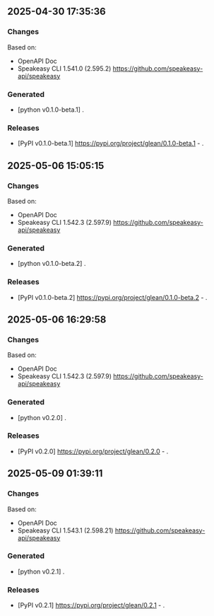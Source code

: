 

## 2025-04-30 17:35:36
### Changes
Based on:
- OpenAPI Doc  
- Speakeasy CLI 1.541.0 (2.595.2) https://github.com/speakeasy-api/speakeasy
### Generated
- [python v0.1.0-beta.1] .
### Releases
- [PyPI v0.1.0-beta.1] https://pypi.org/project/glean/0.1.0-beta.1 - .

## 2025-05-06 15:05:15
### Changes
Based on:
- OpenAPI Doc  
- Speakeasy CLI 1.542.3 (2.597.9) https://github.com/speakeasy-api/speakeasy
### Generated
- [python v0.1.0-beta.2] .
### Releases
- [PyPI v0.1.0-beta.2] https://pypi.org/project/glean/0.1.0-beta.2 - .

## 2025-05-06 16:29:58
### Changes
Based on:
- OpenAPI Doc  
- Speakeasy CLI 1.542.3 (2.597.9) https://github.com/speakeasy-api/speakeasy
### Generated
- [python v0.2.0] .
### Releases
- [PyPI v0.2.0] https://pypi.org/project/glean/0.2.0 - .

## 2025-05-09 01:39:11
### Changes
Based on:
- OpenAPI Doc  
- Speakeasy CLI 1.543.1 (2.598.21) https://github.com/speakeasy-api/speakeasy
### Generated
- [python v0.2.1] .
### Releases
- [PyPI v0.2.1] https://pypi.org/project/glean/0.2.1 - .